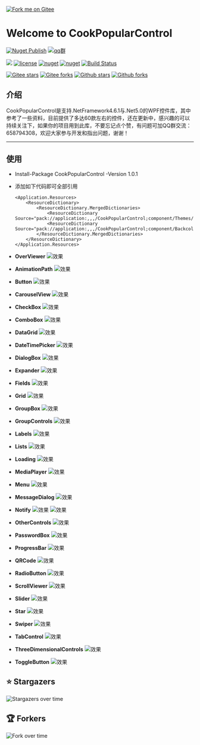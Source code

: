 [![Fork me on Gitee](CookPopularControl/Resources/Images/CookCSharp.png)](https://gitee.com/cook-csharp/CookPopularControl)

# Welcome to CookPopularControl 

[![Nuget Publish](https://github.com/chancezheng/CookPopularControl/actions/workflows/nuget-push.yml/badge.svg)](https://github.com/chancezheng/CookPopularControl/actions/workflows/nuget-push.yml) [![qq群](https://img.shields.io/badge/qq-658794308-red.svg)](https://jq.qq.com/?_wv=1027&k=hVVHKJ1V) 

[![](https://img.shields.io/badge/Author-写代码的厨子-brightgreen.svg)](https://gitee.com/cook-csharp/CookPopularControl) [![license](https://img.shields.io/badge/license-Apache2.0-brightgreen.svg)](https://gitee.com/cook-csharp/CookPopularControl/blob/chance_dev/LICENSE) [![nuget](https://img.shields.io/nuget/v/CookPopularControl.svg)](https://www.nuget.org/packages/CookPopularControl) [![nuget](https://img.shields.io/nuget/dt/CookPopularControl.svg)](https://www.nuget.org/packages/CookPopularControl) [![Build Status](https://dev.azure.com/407042815/vue-mapvgl/_apis/build/status/vue-mapvgl-Node.js%20With%20Grunt-CI?branchName=master)]()

[![Gitee stars](https://gitee.com/cook-csharp/CookPopularControl/badge/star.svg?theme=dark)](https://gitee.com/cook-csharp/CookPopularControl) [![Gitee forks](https://gitee.com/cook-csharp/CookPopularControl/badge/fork.svg?theme=dark)](https://gitee.com/cook-csharp/CookPopularControl) 
[![Github stars](https://img.shields.io/github/stars/chancezheng/CookPopularControl.svg?color=red&&logo=github)](https://github.com/chancezheng/CookPopularControl) [![Github forks](https://img.shields.io/github/forks/chancezheng/CookPopularControl.svg?color=red&&logo=github)](https://github.com/chancezheng/CookPopularControl)

## 介绍
CookPopularControl是支持.NetFramework4.6.1与.Net5.0的WPF控件库，其中参考了一些资料，目前提供了多达60款左右的控件，还在更新中，感兴趣的可以持续关注下，如果你的项目用到此库，不要忘记点个赞，有问题可加QQ群交流：658794308，欢迎大家参与开发和指出问题，谢谢！
***

## 使用
- Install-Package CookPopularControl -Version 1.0.1

- 添加如下代码即可全部引用
    ```
    <Application.Resources>
        <ResourceDictionary>
            <ResourceDictionary.MergedDictionaries>
                <ResourceDictionary Source="pack://application:,,,/CookPopularControl;component/Themes/DefaultPopularControl.xaml"/>
                <ResourceDictionary Source="pack://application:,,,/CookPopularControl;component/Backcolors/DefaultPopularColor.xaml"/>
            </ResourceDictionary.MergedDictionaries>
        </ResourceDictionary>
    </Application.Resources>
    ```

- **OverViewer**
    ![效果](MvvmTestDemo/Resources/Effect/Overview.png)

- **AnimationPath**
    ![效果](MvvmTestDemo/Resources/Effect/AnimationPath.gif)

- **Button**
    ![效果](MvvmTestDemo/Resources/Effect/Button.gif)

- **CarouselView**
    ![效果](MvvmTestDemo/Resources/Effect/CarouselView.gif)

- **CheckBox**
    ![效果](MvvmTestDemo/Resources/Effect/CheckBox.gif)

- **ComboBox**
    ![效果](MvvmTestDemo/Resources/Effect/ComboBox.gif)

- **DataGrid**
    ![效果](MvvmTestDemo/Resources/Effect/DataGrid.png)

- **DateTimePicker**
    ![效果](MvvmTestDemo/Resources/Effect/DateTimePicker.png) 

- **DialogBox**
    ![效果](MvvmTestDemo/Resources/Effect/DialogBox.gif)

- **Expander**
    ![效果](MvvmTestDemo/Resources/Effect/Expander.gif)

- **Fields**
    ![效果](MvvmTestDemo/Resources/Effect/Fields.png)

- **Grid**
    ![效果](MvvmTestDemo/Resources/Effect/Grid.png)

- **GroupBox**
    ![效果](MvvmTestDemo/Resources/Effect/GroupBox.png)

- **GroupControls**
    ![效果](MvvmTestDemo/Resources/Effect/GroupControls.png)
        
- **Labels**
    ![效果](MvvmTestDemo/Resources/Effect/Labels.png)
    
- **Lists**
    ![效果](MvvmTestDemo/Resources/Effect/Lists.png)

- **Loading**
    ![效果](MvvmTestDemo/Resources/Effect/Loading.gif)

- **MediaPlayer**
    ![效果](MvvmTestDemo/Resources/Effect/MediaPlayer.gif)

- **Menu**
    ![效果](MvvmTestDemo/Resources/Effect/Menu.gif)

- **MessageDialog**
    ![效果](MvvmTestDemo/Resources/Effect/MessageDialog.png)

- **Notify**
    ![效果](MvvmTestDemo/Resources/Effect/Notify.png)
    ![效果](MvvmTestDemo/Resources/Effect/NotifyIcon.png)

- **OtherControls**
    ![效果](MvvmTestDemo/Resources/Effect/OtherControls.gif)

- **PasswordBox**
    ![效果](MvvmTestDemo/Resources/Effect/PasswordBox.gif)

- **ProgressBar**
    ![效果](MvvmTestDemo/Resources/Effect/ProgressBar.gif)

- **QRCode**
    ![效果](MvvmTestDemo/Resources/Effect/QRCode.gif)

- **RadioButton**
    ![效果](MvvmTestDemo/Resources/Effect/RadioButton.png)

- **ScrollViewer**
    ![效果](MvvmTestDemo/Resources/Effect/ScrollViewer.png)

- **Slider**
    ![效果](MvvmTestDemo/Resources/Effect/Slider.gif)
    
- **Star**
    ![效果](MvvmTestDemo/Resources/Effect/Star.png)

- **Swiper**
    ![效果](MvvmTestDemo/Resources/Effect/Swiper.gif)

- **TabControl**
    ![效果](MvvmTestDemo/Resources/Effect/TabControl.png)

- **ThreeDimensionalControls**
    ![效果](MvvmTestDemo/Resources/Effect/ThreeDimensionalControls.gif)

- **ToggleButton**
    ![效果](MvvmTestDemo/Resources/Effect/ToggleButton.gif)

<!-- ### &#8627; Stargazers
[![Stargazers repo roster for @cook-csharp/CookPopularControl](https://reporoster.com/stars/cook-csharp/CookPopularControl)](https://gitee.com/cook-csharp/CookPopularControl/stargazers)

### &#8627; Forkers
[![Forkers repo roster for @cook-csharp/CookPopularControl](https://reporoster.com/forks/cook-csharp/CookPopularControl)](https://gitee.com/cook-csharp/CookPopularControl/members) -->

<!-- ## ‎‍💻 Code Contributors

<img src="https://opencollective.com/CookPopularControl/contributors.svg?width=890&button=false" alt="Code Contributors" style="max-width:100%;"> -->

## ⭐️ Stargazers

<img src="https://starchart.cc/chancezheng/CookPopularControl.svg" alt="Stargazers over time" style="max-width: 100%">

## 🏆 Forkers

<img src="https://forkchart.cc/chancezheng/CookPopularControl.svg" alt="Fork over time" style="max-width: 100%">